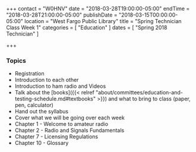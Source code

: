 +++
contact = "W0HNV"
date = "2018-03-28T19:00:00-05:00"
endTime = "2018-03-28T21:00:00-05:00"
publishDate = "2018-03-15T00:00:00-05:00"
location = "West Fargo Public Library"
title = "Spring Technician Class Week 1"
categories = [ "Education" ]
dates = [ "Spring 2018 Technician" ]

+++
### Topics

* Registration
* Introduction to each other
* Introduction to ham radio and Videos
* Talk about the [books]({{< relref "about/committees/education-and-testing-schedule.md#textbooks" >}}) and what to bring to class (paper, pen, calculator)
* Hand out the syllabus
* Cover what we will be going over each week
* Chapter 1 - Welcome to amateur radio
* Chapter 2 - Radio and Signals Fundamentals
* Chapter 7 - Licensing Regulations
* Chapter 10 - Glossary
